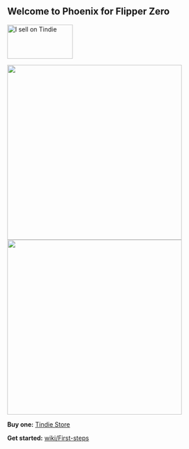 ## Welcome to Phoenix for Flipper Zero

 <a href="https://www.tindie.com/stores/flipperphoenix/?ref=offsite_badges&utm_source=sellers_FlipperPhoenix&utm_medium=badges&utm_campaign=badge_medium"><img src="https://d2ss6ovg47m0r5.cloudfront.net/badges/tindie-mediums.png" alt="I sell on Tindie" width="150" height="78"></a>

<p float="center">
  <img src="https://github.com/PaulGG-Code/Flipper-Phoenix/assets/34073221/130c058c-7d42-4037-94fa-375a56976e54" width="400" />
  <img src="https://github.com/PaulGG-Code/Flipper-Phoenix/assets/34073221/a5adda40-9c21-44d1-9c15-1a6f12275b10" width="400" /> 
</p>

**Buy one:** [Tindie Store]([https://www.tindie.com/stores/](https://www.tindie.com/stores/flipperphoenix/))

**Get started:** [wiki/First-steps](https://github.com/PaulGG-Code/Flipper-Phoenix/wiki/First-steps)


